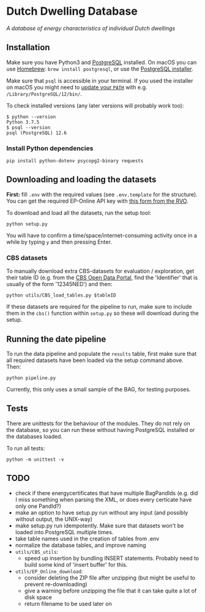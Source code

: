 # Dutch Dwelling Database
*A database of energy characteristics of individual Dutch dwellings*


## Installation

Make sure you have Python3 and [PostgreSQL](https://www.postgresql.org/download/) installed. On macOS you can use [Homebrew](https://brew.sh/):
`brew install postgresql`, or use the [PostgreSQL installer](https://www.enterprisedb.com/downloads/postgres-postgresql-downloads).

Make sure that `psql` is accessible in your terminal. If you used the installer on macOS you might need to [update your `PATH`](https://dba.stackexchange.com/a/3008) with e.g. `/Library/PostgreSQL/12/bin/`.


To check installed versions (any later versions will probably work too):

```
$ python --version
Python 3.7.5
$ psql --version
psql (PostgreSQL) 12.6
```

### Install Python dependencies

```
pip install python-dotenv psycopg2-binary requests
```

## Downloading and loading the datasets

**First:** fill `.env` with the required values (see `.env.template` for the structure). You can get the required EP-Online API key with [this form from the RVO](https://epbdwebservices.rvo.nl/).

To download and load all the datasets, run the setup tool:

```
python setup.py
```

You will have to confirm a time/space/internet-consuming activity once in a while by typing `y` and then pressing Enter.

### CBS datasets

To manually download extra CBS-datasets for evaluation / exploration, get their table ID (e.g. from the [CBS Open Data Portal](https://opendata.cbs.nl/portal.html), find the 'Identifier' that is usually of the form '12345NED') and then:

```
python utils/CBS_load_tables.py $tableID
```

If these datasets are required for the pipeline to run, make sure to include them in the `cbs()` function within `setup.py` so these will download during the setup.

## Running the date pipeline

To run the data pipeline and populate the `results` table, first make sure that all required datasets have been loaded via the setup command above. Then:

```
python pipeline.py
```

Currently, this only uses a small sample of the BAG, for testing purposes.

## Tests

There are unittests for the behaviour of the modules. They do not rely on the database, so you can run these without having PostgreSQL installed or the databases loaded.

To run all tests:

```
python -m unittest -v
```

## TODO

- check if there energycertificates that have multiple BagPandIds (e.g. did I miss something when parsing the XML, or does every certicate have only one PandId?)
- make an option to have setup.py run without any input (and possibly without output, the UNIX-way)
- make setup.py run idempotently. Make sure that datasets won't be loaded into PostgreSQL multiple times.
- take table names used in the creation of tables from .env
- normalize the database tables, and improve naming
- `utils/CBS_utils`:
	- speed up insertion by bundling INSERT statements. Probably need to build some kind of 'insert buffer' for this.
- `utils/EP_Online_download`:
	- consider deleting the ZIP file after unzipping (but might be useful to prevent re-downloading)
	- give a warning before unzipping the file that it can take quite a lot of disk space
	- return filename to be used later on
